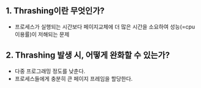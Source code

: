 ## 1. Thrashing이란 무엇인가?
- 프로세스가 실행되는 시간보다 페이지교체에 더 많은 시간을 소요하여 성능(=cpu이용률)이 저해되는 문제

## 2. Thrashing 발생 시, 어떻게 완화할 수 있는가?
- 다중 프로그래밍 정도를 낮춘다.
- 프로세스들에게 충분히 큰 페이지 프레임을 할당한다.
